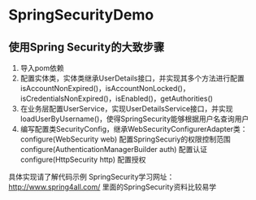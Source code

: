 # SpringSecurityDemo

## 使用Spring Security的大致步骤
1. 导入pom依赖
2. 配置实体类，实体类继承UserDetails接口，并实现其多个方法进行配置<br/>
isAccountNonExpired()，isAccountNonLocked()，isCredentialsNonExpired()，isEnabled()，getAuthorities()
3. 在业务层配置UserService，实现UserDetailsService接口，并实现loadUserByUsername()，使得SpringSecurity能够根据用户名查询用户
4. 编写配置类SecurityConfig，继承WebSecurityConfigurerAdapter类：<br/>
configure(WebSecurity web) 配置SpringSecuriy的权限控制范围<br/>
configure(AuthenticationManagerBuilder auth) 配置认证<br/>
configure(HttpSecurity http) 配置授权<br/>

具体实现请了解代码示例
SpringSecurity学习网址：http://www.spring4all.com/ 里面的SpringSecurity资料比较易学
